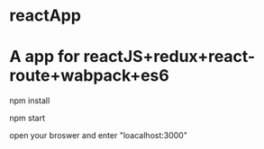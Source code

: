 # reactApp
# A app for reactJS+redux+react-route+wabpack+es6

npm install 

npm start

open your broswer and enter "loacalhost:3000" 

